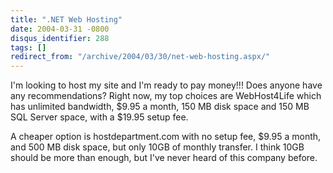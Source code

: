 ```yaml
---
title: ".NET Web Hosting"
date: 2004-03-31 -0800
disqus_identifier: 288
tags: []
redirect_from: "/archive/2004/03/30/net-web-hosting.aspx/"
---
```


I'm looking to host my site and I'm ready to pay money!!! Does anyone
have any recommendations? Right now, my top choices are WebHost4Life
which has unlimited bandwidth, \$9.95 a month, 150 MB disk space and 150
MB SQL Server space, with a \$19.95 setup fee.

A cheaper option is hostdepartment.com with no setup fee, \$9.95 a
month, and 500 MB disk space, but only 10GB of monthly transfer. I think
10GB should be more than enough, but I've never heard of this company
before.

